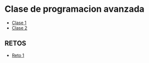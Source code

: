 # Clase de programacion avanzada

- [Clase 1](clase_1/)
- [Clase 2](clase_2/)


## RETOS

- [Reto 1 ](RETO(busqueda_de_articulo).ipynb)